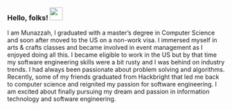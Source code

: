 ### Hello, folks! <img src="https://raw.githubusercontent.com/MartinHeinz/MartinHeinz/master/wave.gif" width="30px">

I am Munazzah, I graduated with a master’s degree in Computer Science and soon after moved to the US on a non-work visa. I immersed myself in arts & crafts classes and became involved in event management as I enjoyed doing all this. I became eligible to work in the US but by that time my software engineering skills were a bit rusty and I was behind on industry trends. I had always been passionate about problem solving and algorithms. Recently, some of my friends graduated from Hackbright that led me back to computer science and reignited my passion for software engineering. I am excited about finally pursuing my dream and passion in information technology and software engineering.
